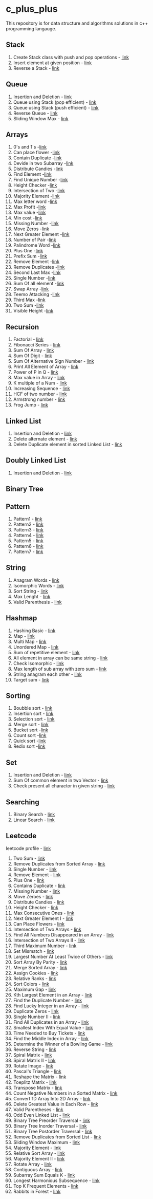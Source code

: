 # c_plus_plus
This repository is for data structure and algorithms solutions in c++ programming langauge.

## Stack
1. Create Stack class with push and pop operations - [link](Stack/new.cpp)
2. Insert element at given position - [link](Stack/InsertAtAnyIndex.cpp)
3. Reverse a Stack - [link](Stack/ReverseStack.cpp)

## Queue
1. Insertion and Deletion - [link](Queue/InsertionAndDeletion.cpp)
2. Queue using Stack (pop efficient) - [link](Queue/QueueUsingStack_popEfficient.cpp)
3. Queue using Stack (push efficient) - [link](Queue/QueueUsingStack.cpp)
4. Reverse Queue - [link](Queue/ReverseQueue.cpp)
5. Sliding Window Max - [link](Queue/SlidingWindowMax.cpp)

## Arrays
1. 0's and 1's -[link](Array/0and1.cpp)
2. Can place flower -[link](Array/CanPlaceFlower.cpp)
3. Contain Duplicate -[link](Array/ContainDuplicate.cpp)
4. Devide in two Subarray -[link](Array/DevideInTwoSubArray.cpp)
5. Distribute Candies -[link](Array/DistributeCandies.cpp)
6. Find Element -[link](Array/FindElement.cpp)
7. Find Unique Number -[link](Array/FindUniqueNumber.cpp)
8. Height Checker -[link](Array/HeightChecker.cpp)
9. Intersection of Two -[link](Array/IntersectionOfTwo.cpp)
10. Majority Element -[link](Array/MajorityElement.cpp)
11. Max letter word -[link](Array/MaxLetterWord.cpp)
12. Max Profit -[link](Array/MaxProfit.cpp)
13. Max value -[link](Array/MaxValue.cpp)
14. Min cost -[link](Array/MinCost.cpp)
15. Missing Number -[link](Array/MissingNumber.cpp) 
16. Move Zeros -[link](Array/MoveZeros.cpp)
17. Next Greater Element -[link](Array/NextGreaterElement.cpp) 
18. Number of Pair -[link](Array/NumberOfPair.cpp)
19. Palindrome Word -[link](Array/PalindromeWord.cpp)
20. Plus One -[link](Array/PlusOne.cpp) 
21. Prefix Sum -[link](Array/PrefixSum.cpp)
22. Remove Element -[link](Array/RemoveElement.cpp) 
23. Remove Duplicates -[link](Array/RemoveDuplicates.cpp)
24. Second Last Max -[link](Array/SecondLastMax.cpp)
25. Single Number -[link](Array/SingleNumber.cpp)
26. Sum Of all element -[link](Array/SumOfAllElement.cpp) 
27. Swap Array -[link](Array/SwapArray.cpp)
28. Teemo Attacking -[link](Array/TeemoAttacking.cpp)
29. Third Max -[link](Array/ThirdMax.cpp)
30. Two Sum -[link](Array/TwoSum.cpp)
31. Visible Height -[link](Array/VisibleHieght.cpp)


## Recursion
1. Factorial - [link](Recursion/Factorial.cpp)
2. Fibonacci Series - [link](Recursion/Fibonacci.cpp)
3. Sum Of Array - [link](Recursion/SumOfArray.cpp)
4. Sum Of Digit - [link](Recursion/SumOfDigit.cpp)
5. Sum Of Alternative Sign Number - [link](Recursion/SumOfAlternativeSignNumber.cpp)
6. Print All Element of Array - [link](Recursion/PrintAllElementOfArray.cpp)
7. Power of P in Q - [link](Recursion/PowerOfPinQ.cpp)
8. Max value in Array - [link](Recursion/MaxValueInArray.cpp)
9. K multiple of a Num - [link](Recursion/k_MultipleOfNum.cpp)
10. Increasing Sequence - [link](Recursion/IncreasingSequence.cpp)
11. HCF of two number - [link](Recursion/HCF_OfTwoNumber.cpp)
12. Armstrong number - [link](Recursion/isArmstrongNumber.cpp)
13. Frog Jump - [link](Recursion/FrogJump.cpp)
    

## Linked List
1. Insertion and Deletion - [link](LinkedList/Basic.cpp)
2. Delete alternate element - [link](LinkedList/DeleteAlternateElement.cpp)
3. Delete Duplicate element in sorted Linked List - [link](LinkedList/DeleteDuplicateElementInSorted.cpp)

## Doubly Linked List
1. Insertion and Deletion - [link](DoublyLinkedList/Basic.cpp)

## Binary Tree

## Pattern 
1. Pattern1 - [link](Pattern/Pattern1.cpp)
2. Pattern2 - [link](Pattern/Pattern2.cpp)
3. Pattern3 - [link](Pattern/Pattern3.cpp)
4. Pattern4 - [link](Pattern/Pattern4.cpp)
5. Pattern5 - [link](Pattern/Pattern5.cpp)
6. Pattern6 - [link](Pattern/Pattern6.cpp)
7. Pattern7 - [link](Pattern/Pattern7.cpp)

## String
1. Anagram Words - [link](String/AnagramWords.cpp)
2. Isomorphic Words - [link](String/IsomorphicWord.cpp)
3. Sort String - [link](String/SortString.cpp)
4. Max Lenght - [link](String/MaxLenghtOfOne.cpp)
5. Valid Parenthesis - [link](String/ValidParanteses.cpp)
   
## Hashmap

1. Hashing Basic - [link](HashMap/HashingBasic.cpp)
2. Map - [link](HashMap/InsertionAndDeletion.cpp)
3. Multi Map - [link](HashMap/Multimap.cpp)
4. Unordered Map - [link](HashMap/unorderd_map.cpp)
5. Sum of repetitive element - [link](HashMap/SumOfRepititiveElement.cpp)
6. All element in array can be same string - [link](HashMap/AllElementSameString.cpp)
7. Check Isomorphic - [link](HashMap/checkIsomorphic.cpp)
8. Max length of sub array with zero sum - [link](HashMap/MaxLenghtOfSubArrayWithZeroSum.cpp)
9. String anagram each other - [link](HashMap/StringAnagramEachOther.cpp)
10. Target sum - [link](HashMap/TargetSum.cpp)
   

## Sorting
1. Boubble sort - [link](Sorting/BubbleSort.cpp)
2. Insertion sort - [link](Sorting/InsertionSort.cpp)
3. Selection sort - [link](Sorting/SelectionSort.cpp)
4. Merge sort - [link](Sorting/MergeSort.cpp)
5. Bucket sort -[link](Sorting/BubbleSort.cpp)
6. Count sort -[link](Sorting/CountSort.cpp)
7. Quick sort -[link](Sorting/QuickSort.cpp)
8. Redix sort -[link](Sorting/RedixSort.cpp)

## Set
1. Insertion and Deletion - [link](Set/Basic.cpp) 
2. Sum Of common element in two Vector - [link](Set/SumOfCommonEle.cpp)
3. Check present all charactor in given string - [link](Set/PresentAllCharactor.cpp)

## Searching
1. Binary Search - [link](searching/BinarySearch.cpp)
2. Linear Search - [link](searching/LinearSearch.cpp)

## Leetcode

leetcode profile - [link](https://leetcode.com/goyalashish197/)

1. Two Sum - [link](https://leetcode.com/submissions/detail/910929937/)
2. Remove Duplicates from Sorted Array - [link](https://leetcode.com/submissions/detail/910958656/)
3. Single Number - [link](https://leetcode.com/submissions/detail/911241651/)
4. Remove Element - [link](https://leetcode.com/submissions/detail/911885852/)
5. Plus One - [link](https://leetcode.com/submissions/detail/913682168/)
6. Contains Duplicate - [link](https://leetcode.com/submissions/detail/913721139/)
7. Missing Number - [link](https://leetcode.com/submissions/detail/913726837/)
8. Move Zeroes - [link](https://leetcode.com/submissions/detail/913754039/)
9.  Distribute Candies - [link](https://leetcode.com/submissions/detail/913767891/)
10. Height Checker - [link](https://leetcode.com/submissions/detail/924723293/)
11. Max Consecutive Ones - [link](https://leetcode.com/submissions/detail/925356025/)
12. Next Greater Element I - [link](https://leetcode.com/submissions/detail/926488497/)
13. Can Place Flowers - [link](https://leetcode.com/submissions/detail/926503079/)
14. Intersection of Two Arrays - [link](https://leetcode.com/submissions/detail/926775190/)
15. Find All Numbers Disappeared in an Array - [link](https://leetcode.com/submissions/detail/926800831/)
16. Intersection of Two Arrays II - [link](https://leetcode.com/submissions/detail/927790141/)
17. Third Maximum Number - [link](https://leetcode.com/submissions/detail/927799643/)
18. Set Mismatch - [link](https://leetcode.com/submissions/detail/929447788/)
19. Largest Number At Least Twice of Others - [link](https://leetcode.com/submissions/detail/929509185/)
20. Sort Array By Parity - [link](https://leetcode.com/submissions/detail/929513037/)
21. Merge Sorted Array - [link](https://leetcode.com/submissions/detail/931285364/)
22. Assign Cookies - [link](https://leetcode.com/submissions/detail/932932395/)
23. Relative Ranks - [link](https://leetcode.com/submissions/detail/933120779/)
24. Sort Colors - [link](https://leetcode.com/submissions/detail/933712955/)
25. Maximum Gap - [link](https://leetcode.com/submissions/detail/933715846/)
26. Kth Largest Element in an Array - [link](https://leetcode.com/submissions/detail/933759832/)
27. Find the Duplicate Number - [link](https://leetcode.com/submissions/detail/933766500/)
28. Find Lucky Integer in an Array - [link](https://leetcode.com/submissions/detail/936754673/)
29. Duplicate Zeros - [link](https://leetcode.com/submissions/detail/936758912/)
30. Single Number II - [link](https://leetcode.com/submissions/detail/937106668/)
31. Find All Duplicates in an Array - [link](https://leetcode.com/submissions/detail/937283358/)
32. Smallest Index With Equal Value - [link](https://leetcode.com/submissions/detail/937433551/)
33. Time Needed to Buy Tickets - [link](https://leetcode.com/submissions/detail/937466934/)
34. Find the Middle Index in Array - [link](https://leetcode.com/submissions/detail/937485686/)
35. Determine the Winner of a Bowling Game - [link](https://leetcode.com/submissions/detail/953851509/)
36. Reverse String - [link](https://leetcode.com/submissions/detail/955214975/)
37. Spiral Matrix - [link](https://leetcode.com/submissions/detail/956175405/)
38. Spiral Matrix II - [link](https://leetcode.com/submissions/detail/956245417/)
39. Rotate Image - [link](https://leetcode.com/submissions/detail/956541654/)
40. Pascal's Triangle - [link](https://leetcode.com/submissions/detail/957060341/)
41. Reshape the Matrix - [link](https://leetcode.com/submissions/detail/957831019/)
42. Toeplitz Matrix - [link](https://leetcode.com/submissions/detail/958186832/)
43. Transpose Matrix - [link](https://leetcode.com/submissions/detail/958223059/)
44. Count Negative Numbers in a Sorted Matrix - [link](https://leetcode.com/submissions/detail/958229449/)
45. Convert 1D Array Into 2D Array - [link](https://leetcode.com/submissions/detail/958241487/)
46. Delete Greatest Value in Each Row - [link](https://leetcode.com/submissions/detail/958251358/)
47. Valid Parentheses - [link](https://leetcode.com/submissions/detail/970896132/)
48. Odd Even Linked List - [link](https://leetcode.com/submissions/detail/970980852/)
49. Binary Tree Preorder Traversal - [link](https://leetcode.com/submissions/detail/972515203/)
50. Binary Tree Inorder Traversal - [link](https://leetcode.com/submissions/detail/972530471/)
51. Binary Tree Postorder Traversal - [link](https://leetcode.com/submissions/detail/972533065/)
52. Remove Duplicates from Sorted List - [link](https://leetcode.com/submissions/detail/973508528/)
53. Sliding Window Maximum - [link](https://leetcode.com/submissions/detail/981471914/)
54. Majority Element - [link](https://leetcode.com/submissions/detail/991573478/)
55. Relative Sort Array - [link](https://leetcode.com/submissions/detail/995714716/)
56. Majority Element II - [link](https://leetcode.com/submissions/detail/997325345/)
57. Rotate Array - [link](https://leetcode.com/submissions/detail/999843802/)
58. Contiguous Array - [link](https://leetcode.com/submissions/detail/1000848946/)
59. Subarray Sum Equals K - [link](https://leetcode.com/submissions/detail/1001622242/)
60. Longest Harmonious Subsequence - [link](https://leetcode.com/submissions/detail/1002026726/)
61. Top K Frequent Elements - [link](https://leetcode.com/submissions/detail/1002354357/)
62. Rabbits in Forest - [link](https://leetcode.com/submissions/detail/1003307627/)





